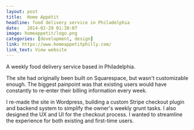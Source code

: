 ```yaml
---
layout: post
title:  Home Appétit
headline: food delivery service in Philadelphia
date:   2014-02-29 01:38:07
image: homeappetit/logo.png
categories: [development, design]
link: https://www.homeappetitphilly.com/
link_text: View website
---
```

A weekly food delivery service based in Philadelphia.

The site had originally been built on Squarespace, but wasn't customizable enough. The biggest painpoint was that existing users would have constantly to re-enter their billing information every week.

I re-made the site in Wordpress, building a custom Stripe checkout plugin and backend system to simplify the owner's weekly grunt tasks. I also designed the UX and UI for the checkout process. I wanted to streamline the experience for both existing and first-time users.
